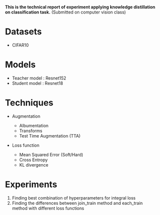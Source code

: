**This is the technical report of experiment applying knowledge distillation on classification task.** (Submitted on computer vision class)

# Datasets
- CIFAR10

# Models
- Teacher model : Resnet152
- Student model : Resnet18

# Techniques
-  Augmentation
    - Albumentation
    - Transforms
    - Test Time Augmentation (TTA)

- Loss function
    - Mean Squared Error (Soft/Hard)
    - Cross Entropy
    - KL divergence

# Experiments
1. Finding best combination of hyperparameters for integral loss
2. Finding the differences between join_train method and each_train method with different loss functions
